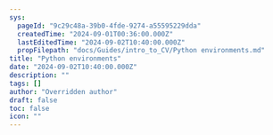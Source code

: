 ```yaml
---
sys:
  pageId: "9c29c48a-39b0-4fde-9274-a55595229dda"
  createdTime: "2024-09-01T00:36:00.000Z"
  lastEditedTime: "2024-09-02T10:40:00.000Z"
  propFilepath: "docs/Guides/intro_to_CV/Python environments.md"
title: "Python environments"
date: "2024-09-02T10:40:00.000Z"
description: ""
tags: []
author: "Overridden author"
draft: false
toc: false
icon: ""
---
```

